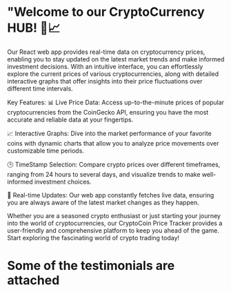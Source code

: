 # "Welcome to our CryptoCurrency HUB! 🚀📈

Our React web app provides real-time data on cryptocurrency prices, enabling you to stay updated on the latest market trends and make informed investment decisions. With an intuitive interface, you can effortlessly explore the current prices of various cryptocurrencies, along with detailed interactive graphs that offer insights into their price fluctuations over different time intervals.

Key Features:
📊 Live Price Data: Access up-to-the-minute prices of popular cryptocurrencies from the CoinGecko API, ensuring you have the most accurate and reliable data at your fingertips.

📈 Interactive Graphs: Dive into the market performance of your favorite coins with dynamic charts that allow you to analyze price movements over customizable time periods.

🕒 TimeStamp Selection: Compare crypto prices over different timeframes, ranging from 24 hours to several days, and visualize trends to make well-informed investment choices.

🔄 Real-time Updates: Our web app constantly fetches live data, ensuring you are always aware of the latest market changes as they happen.

Whether you are a seasoned crypto enthusiast or just starting your journey into the world of cryptocurrencies, our CryptoCoin Price Tracker provides a user-friendly and comprehensive platform to keep you ahead of the game. Start exploring the fascinating world of crypto trading today!


# Some of the testimonials are attached
